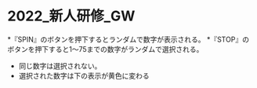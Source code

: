 # 2022_新人研修_GW

*『SPIN』のボタンを押下するとランダムで数字が表示される。
*『STOP』のボタンを押下すると1〜75までの数字がランダムで選択される。
* 同じ数字は選択されない。
* 選択された数字は下の表示が黄色に変わる 
